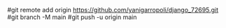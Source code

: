 #git remote add origin https://github.com/yanigarropoli/django_72695.git
#git branch -M main
#git push -u origin main